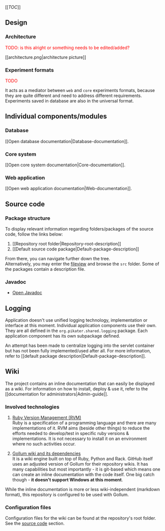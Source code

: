 <!-- --- title: Technical documentation -->

[[_TOC_]]




## Design

### Architecture

<font color="red">TODO: is this alright or something needs to be edited/added?</font>

[[architecture.png|architecture picture]]

### Experiment formats

<font color="red">TODO</font>

It acts as a mediator between `web` and `core` experiments formats, because they are quite different and need to address different requirements. Experiments saved in database are also in the universal format.




## Individual components/modules

### Database<a name="database"/>

[[Open database documentation|Database-documentation]].

### Core system<a name="core"/>

[[Open core system documentation|Core-documentation]].

### Web application<a name="web"/>

[[Open web application documentation|Web-documentation]].




## Source code<a name="sourceCode"/>

### Package structure

To display relevant information regarding folders/packages of the source code, follow the links below:

1. [[Repository root folder|Repository-root-description]]
2. [[Default source code package|Default-package-description]]

From there, you can navigate further down the tree.  
Alternatively, you may enter the [fileview](/fileview) and browse the `src` folder. Some of the packages contain a description file.

### Javadoc<a name="javadoc"/>

* [Open Javadoc](../../javadoc/index.html)




## Logging

Application doesn't use unified logging technology, implementation or interface at this moment. Individual application components use their own. They are all defined in the `org.pikater.shared.logging` package. Each application component has its own subpackage defined.

An attempt has been made to centralize logging into the servlet container but has not been fully implemented/used after all. For more information, refer to [[default package description|Default-package-description]].

## Wiki

The project contains an inline documentation that can easily be displayed as a wiki. For information on how to install, deploy & use it, refer to the [[documentation for administrators|Admin-guide]].

### Involved technologies

1. [Ruby Version Management (RVM)](https://rvm.io/)  
	Ruby is a specification of a programming language and there are many implementations of it. RVM aims (beside other things) to reduce the efforts needed to develop/test in specific ruby versions & implementations. It is not necessary to install it on an environment where no such activities occur.

2. [Gollum wiki and its dependencies](https://github.com/gollum/gollum)  
	It is a wiki engine built on top of Ruby, Python and Rack. GitHub itself uses an adjusted version of Gollum for their repository wikis. It has many capabilities but most importantly - it is git-based which means one can create an inline documentation with the code itself. One big catch though - **__it doesn't support Windows at this moment__**.

While the inline documentation is more or less wiki-independent (markdown format), this repository is configured to be used with Gollum.
	
### Configuration files

Configuration files for the wiki can be found at the repository's root folder. See the [source code](#sourceCode) section.

